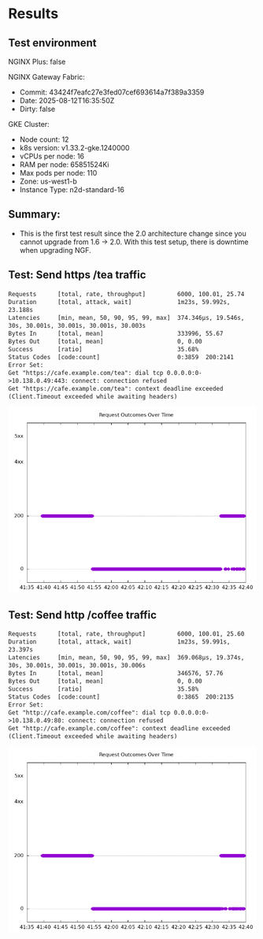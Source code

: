 # Results

## Test environment

NGINX Plus: false

NGINX Gateway Fabric:

- Commit: 43424f7eafc27e3fed07cef693614a7f389a3359
- Date: 2025-08-12T16:35:50Z
- Dirty: false

GKE Cluster:

- Node count: 12
- k8s version: v1.33.2-gke.1240000
- vCPUs per node: 16
- RAM per node: 65851524Ki
- Max pods per node: 110
- Zone: us-west1-b
- Instance Type: n2d-standard-16

## Summary:

- This is the first test result since the 2.0 architecture change since you cannot upgrade from 1.6 -> 2.0. With this test setup, there is downtime when upgrading NGF. 

## Test: Send https /tea traffic

```text
Requests      [total, rate, throughput]         6000, 100.01, 25.74
Duration      [total, attack, wait]             1m23s, 59.992s, 23.188s
Latencies     [min, mean, 50, 90, 95, 99, max]  374.346µs, 19.546s, 30s, 30.001s, 30.001s, 30.001s, 30.003s
Bytes In      [total, mean]                     333996, 55.67
Bytes Out     [total, mean]                     0, 0.00
Success       [ratio]                           35.68%
Status Codes  [code:count]                      0:3859  200:2141  
Error Set:
Get "https://cafe.example.com/tea": dial tcp 0.0.0.0:0->10.138.0.49:443: connect: connection refused
Get "https://cafe.example.com/tea": context deadline exceeded (Client.Timeout exceeded while awaiting headers)
```

![https-oss.png](https-oss.png)

## Test: Send http /coffee traffic

```text
Requests      [total, rate, throughput]         6000, 100.01, 25.60
Duration      [total, attack, wait]             1m23s, 59.991s, 23.397s
Latencies     [min, mean, 50, 90, 95, 99, max]  369.068µs, 19.374s, 30s, 30.001s, 30.001s, 30.001s, 30.006s
Bytes In      [total, mean]                     346576, 57.76
Bytes Out     [total, mean]                     0, 0.00
Success       [ratio]                           35.58%
Status Codes  [code:count]                      0:3865  200:2135  
Error Set:
Get "http://cafe.example.com/coffee": dial tcp 0.0.0.0:0->10.138.0.49:80: connect: connection refused
Get "http://cafe.example.com/coffee": context deadline exceeded (Client.Timeout exceeded while awaiting headers)
```

![http-oss.png](http-oss.png)
